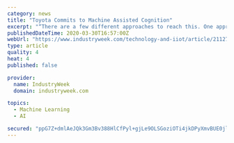 ```yaml
---
category: news
title: "Toyota Commits to Machine Assisted Cognition"
excerpt: "“There are a few different approaches to reach this. One approach is to build a rich model using principles of behavior science, machine learning, and statistical techniques such as causal inference,” he says. “Another approach improves predictions, forecasts and business decisions by developing an application that works synergistically ..."
publishedDateTime: 2020-03-30T16:57:00Z
webUrl: "https://www.industryweek.com/technology-and-iiot/article/21127466/toyota-commits-to-machine-assisted-cognition"
type: article
quality: 4
heat: 4
published: false

provider:
  name: IndustryWeek
  domain: industryweek.com

topics:
  - Machine Learning
  - AI

secured: "ppG7Z+dmlAeJQk3Gm3Bv388HlCfPyl+gjLe9OLSGoziOTi4jkDPyXmvBUE0jl5kB6iib5IAek/x74Hn6/i/2Uy+IOrvSMY6fsQTeexZpp4nKnG2HRwTYTyxEUJ9N35vZc3i5NwUcOYHWBPH+5SSm0GsYs4RgcpNIPSgjiZ0uH+hTyJVLWxgR6g6ioAtPJrfiF/TyonUsCQgGYn4hQ3xDG+5PagwcjeKmJjzbMWLkeh8GuxRAv3AZXp5yqijd/wS+bDMuMm7tot/GZENAXS68jzrm6O+Mhy7n6l92zgABK5WsJkUj8pqs+gZTLOWB4/AgpB00oM6A1uIFhSaEulM7S/BocoGwYMkT0b8m4h4bxfP9ytWTLyfwhRJFA96ymY4SyB8cDMKWhB+a+Y3J7ezUPeIQ9bEI0y1Ioc8hpBKG1Gh7pan70i1cBbnyAXnJwko0lgp8OUlnJNMNH6XVYIKuJnQf4rA3FQWdJbJ7jByANOg=;kSm6tDX1rSh657hWRwzMHQ=="
---
```


